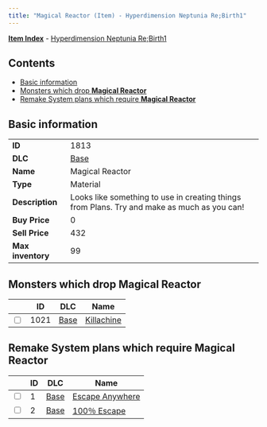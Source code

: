 ```yaml
---
title: "Magical Reactor (Item) - Hyperdimension Neptunia Re;Birth1"
---
```


[**Item Index**](/neptunia/rb1/item/index.html) - [Hyperdimension Neptunia Re;Birth1](/neptunia/rb1)

## Contents

- [Basic information](#basic-information)
- [Monsters which drop **Magical Reactor**](#monsters-which-drop-magical-reactor)
- [Remake System plans which require **Magical Reactor**](#remake-system-plans-which-require-magical-reactor)

## Basic information

|   |   |
| -- | -- |
| **ID** | 1813 |
| **DLC** | [Base](/neptunia/rb1/dlc/1-base.html) |
| **Name** | Magical Reactor |
| **Type** | Material |
| **Description** | Looks like something to use in creating things from Plans. Try and make as much as you can! |
| **Buy Price** | 0 |
| **Sell Price** | 432 |
| **Max inventory** | 99 |


## Monsters which drop **Magical Reactor**

|    | ID | DLC | Name |
| -- | -- | --- | ---- |
| <input type="checkbox" id="rb1-monster-1-1021" class="trackbox" /> | 1021 | [Base](/neptunia/rb1/dlc/1-base.html) | [Killachine](/neptunia/rb1/monster/1-1021-killachine.html) |


## Remake System plans which require **Magical Reactor**

|    | ID | DLC | Name |
| -- | -- | --- | ---- |
| <input type="checkbox" id="rb1-quest-1-1" class="trackbox" /> | 1 | [Base](/neptunia/rb1/dlc/1-base.html) | [Escape Anywhere](/neptunia/rb1/quest/1-1-escape-anywhere.html) |
| <input type="checkbox" id="rb1-quest-1-2" class="trackbox" /> | 2 | [Base](/neptunia/rb1/dlc/1-base.html) | [100％ Escape](/neptunia/rb1/quest/1-2-100-escape.html) |
